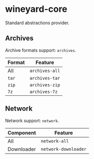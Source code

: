 # wineyard-core

Standard abstractions provider.

## Archives

Archive formats support: `archives`.

| Format | Feature        |
| ------ | -------------- |
| All    | `archives-all` |
| `tar`  | `archives-tar` |
| `zip`  | `archives-zip` |
| `7z`   | `archives-7z`  |

## Network

Network support: `network`.

| Component  | Feature              |
| ---------- | -------------------- |
| All        | `network-all`        |
| Downloader | `network-downloader` |
